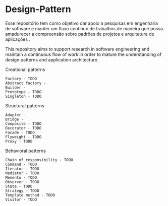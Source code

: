 # Design-Pattern

Esse repositório tem como objetivo dar apoio a pesquisas em engenharia de software e manter um fluxo contínuo 
de trabalhos de maneira que possa amadurecer a compreensão sobre padrões de projetos e arquitetura de aplicações .

This repository aims to support research in software engineering and maintain a continuous flow of work in order 
to mature the understanding of design patterns and application architecture.



Creational patterns

    Factory - TODO
    Abstract factory - 
    Builder - 
    Prototype - TODO
    Singleton - TODO

Structural patterns

    Adapter - 
    Bridge - 
    Composite - TODO
    Decorator - TODO
    Facade - TODO
    Flyweight - TODO
    Proxy - TODO

Behavioral patterns

    Chain of responsibility - TODO
    Command - TODO
    Iterator - TODO
    Mediator - TODO
    Memento - TODO
    Observer - TODO
    State - TODO
    Strategy - TODO
    Template method - TODO
    Visitor - TODO

